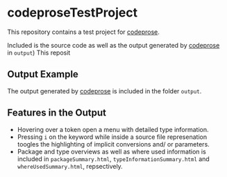 # codeproseTestProject

This repository contains a test project for [codeprose](https://github.com/gushai/codeprose).

Included is the source code as well as the output generated by  [codeprose](https://github.com/gushai/codeprose) in ```output```)
This reposit

## Output Example

The output generated by [codeprose](https://github.com/gushai/codeprose) is included in the folder ```output```.


## Features in the Output

 -   Hovering over a token open a menu with detailed type information.
 -   Pressing ```i``` on the keyword while inside a source file represenation toogles the highlighting of implicit conversions and/ or parameters.
 -   Package and type overviews as well as where used information is included in 
```packageSummary.html```, ```typeInformationSummary.html``` and ```whereUsedSummary.html```, repsectively.
